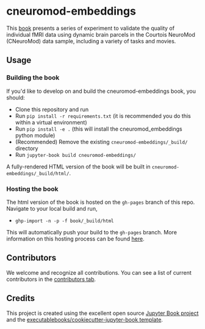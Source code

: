 # cneuromod-embeddings

This [book](https://courtois-neuromod.github.io/cneuromod_embeddings/) presents a series of experiment to validate the quality of individual fMRI data using dynamic brain parcels in the Courtois NeuroMod (CNeuroMod) data sample, including a variety of tasks and movies. 

## Usage

### Building the book

If you'd like to develop on and build the cneuromod-embeddings book, you should:

- Clone this repository and run
- Run `pip install -r requirements.txt` (it is recommended you do this within a virtual environment)
- Run `pip install -e .` (this will install the cneuromod_embeddings python module)
- (Recommended) Remove the existing `cneuromod-embeddings/_build/` directory
- Run `jupyter-book build cneuromod-embeddings/`

A fully-rendered HTML version of the book will be built in `cneuromod-embeddings/_build/html/`.

### Hosting the book

The html version of the book is hosted on the `gh-pages` branch of this repo. Navigate to your local build and run,
- `ghp-import -n -p -f book/_build/html`

This will automatically push your build to the `gh-pages` branch. More information on this hosting process can be found [here](https://jupyterbook.org/publish/gh-pages.html#manually-host-your-book-with-github-pages).

## Contributors

We welcome and recognize all contributions. You can see a list of current contributors in the [contributors tab](https://github.com/pbellec/cneuromod_embeddings/graphs/contributors).

## Credits

This project is created using the excellent open source [Jupyter Book project](https://jupyterbook.org/) and the [executablebooks/cookiecutter-jupyter-book template](https://github.com/executablebooks/cookiecutter-jupyter-book).

